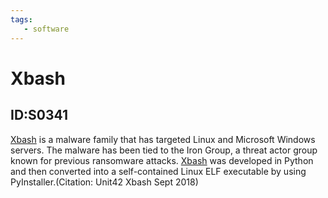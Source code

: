 ```yaml
---
tags:
   - software
---
```

# Xbash
## ID:S0341
[Xbash](/mitre/software/S0341) is a malware family that has targeted Linux and Microsoft Windows servers. The malware has been tied to the Iron Group, a threat actor group known for previous ransomware attacks. [Xbash](/mitre/software/S0341) was developed in Python and then converted into a self-contained Linux ELF executable by using PyInstaller.(Citation: Unit42 Xbash Sept 2018)
